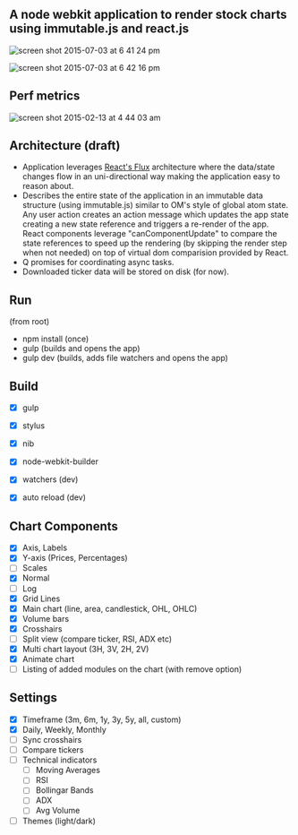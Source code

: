 A node webkit application to render stock charts using immutable.js and react.js
------

![screen shot 2015-07-03 at 6 41 24 pm](https://cloud.githubusercontent.com/assets/1994225/8506015/6451129a-21b3-11e5-8f2a-4fd266274be6.png)

![screen shot 2015-07-03 at 6 42 16 pm](https://cloud.githubusercontent.com/assets/1994225/8506016/657f1f7c-21b3-11e5-8a81-691a781f6a07.png)

Perf metrics
------------
![screen shot 2015-02-13 at 4 44 03 am](https://cloud.githubusercontent.com/assets/1994225/6187428/4deb3094-b33b-11e4-9867-3248ae81917d.png)

Architecture (draft)
--------------------

* Application leverages [React's Flux](http://fluxxor.com/what-is-flux.html) architecture where the data/state changes flow in an uni-directional way making the application easy to reason about.
* Describes the entire state of the application in an immutable data structure (using immutable.js) similar to OM's style of global atom state. Any user action creates an action message which updates the app state creating a new state reference and triggers a re-render of the app. React components leverage "canComponentUpdate" to compare the state references to speed up the rendering (by skipping the render step when not needed) on top of virtual dom comparision provided by React.
* Q promises for coordinating async tasks.
* Downloaded ticker data will be stored on disk (for now).

Run
---
(from root)
 * npm install (once)
 * gulp (builds and opens the app)
 * gulp dev (builds, adds file watchers and opens the app)
 
Build
-----
* [x] gulp
* [x] stylus
* [x] nib
* [x] node-webkit-builder
* [x] watchers (dev)
* [x] auto reload (dev)


Chart Components
-----------------------
* [x] Axis, Labels
* [x] Y-axis (Prices, Percentages)
* [ ] Scales
 * [x] Normal
 * [ ] Log
* [x] Grid Lines
* [x] Main chart (line, area, candlestick, OHL, OHLC)
* [x] Volume bars
* [x] Crosshairs
* [ ] Split view (compare ticker, RSI, ADX etc)
* [x] Multi chart layout (3H, 3V, 2H, 2V)
* [x] Animate chart
* [ ] Listing of added modules on the chart (with remove option)

Settings
---------------
* [x] Timeframe (3m, 6m, 1y, 3y, 5y, all, custom)
* [x] Daily, Weekly, Monthly
* [ ] Sync crosshairs
* [ ] Compare tickers
* [ ] Technical indicators
    * [ ] Moving Averages
    * [ ] RSI
    * [ ] Bollingar Bands
    * [ ] ADX
    * [ ] Avg Volume
* [ ] Themes (light/dark)
